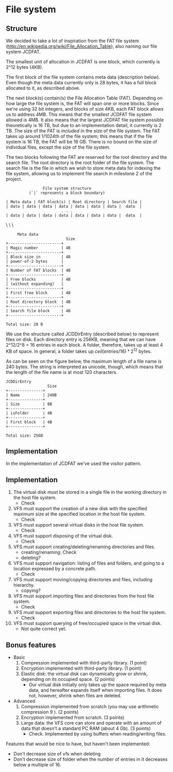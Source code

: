File system
=============

Structure
-----------
We decided to take a lot of inspiration from the FAT file system (http://en.wikipedia.org/wiki/File_Allocation_Table), also naming our file system JCDFAT.

The smallest unit of allocation in JCDFAT is one block, which currently is 2^12 bytes (4KB).

The first block of the file system contains meta data (description below). Even though the meta data currently only is 28 bytes, it has a full block allocated to it, as described above.

The next block(s) contain(s) the File Allocation Table (FAT). Depending on how large the file system is, the FAT will span one or more blocks. Since we're using 32 bit integers, and blocks of size 4KB, each FAT block allows us to address 4MB.  This means that the smallest JCDFAT file system allowed is 4MB. It also means that the largest JCDFAT file system possible theoretically is 16 TB, but due to an implementation detail, it currently is 2 TB. The size of the FAT is _included_ in the size of the file system. The FAT takes up around 1/1024th of the file system; this means that if the file system is 16 TB, the FAT will be 16 GB.
There is no bound on the size of individual files, except the size of the file system.

The two blocks following the FAT are reserved for the root directory and the search file. The root directory is the root folder of the file system. The search file is the file in which we wish to store meta data for indexing the file system, allowing us to implement file search in milestone 2 of the project.

~~~~~
                File system structure
          (`|` represents a block boundary)

| Meta data | FAT block(s) | Root directory | Search file |
| data | data | data | data | data | data | data |  data  |
                        . . .
| data | data | data | data | data | data | data |  data  |
~~~~~

\\
\\
\\

~~~~~
     Meta data
                          Size
+-----------------------+
| Magic number          | 4B
+-----------------------+
| Block size in         | 4B
| power-of-2 bytes      |
+-----------------------+
| Number of FAT blocks  | 4B
+-----------------------+
| Free blocks           | 4B
| (without expanding)   |
+-----------------------+
| First free block      | 4B
+-----------------------+
| Root directory block  | 4B
+-----------------------+
| Search file block     | 4B
+-----------------------+

Total size: 28 B
~~~~~

We use the structure called JCDDirEntry (described below) to represent files on disk. Each directory entry is 256KB, meaning that we can have 2^12/2^8 = 16 entries in each block. A folder, therefore, takes up at least 4 KB of space. In general, a folder takes up $ceil(entries / 16) * 2^12$ bytes.

As can be seen on the figure below, the maximum length of a file name is 240 bytes. The string is interpreted as unicode, though, which means that the length of the file name is at most 120 characters.


~~~~~
JCDDirEntry
                  Size
+---------------+
| Name          | 240B
+---------------+
| Size          | 8B
+---------------+
| isFolder      | 4B
+---------------+
| First block   | 4B
+---------------+

Total size: 256B
~~~~~


Implementation
----------------

In the implementation of JCDFAT we've used the visitor pattern.




Implementation
----------------

1. The virtual disk must be stored in a single file in the working directory in the host file system.
    - Check
2. VFS must support the creation of a new disk with the specified maximum size at the specified location in the host file system.
    - Check
3. VFS must support several virtual disks in the host file system.
    - Check
4. VFS must support disposing of the virtual disk.
    - Check
5. VFS must support creating/deleting/renaming directories and files.
    - creating/renaming: Check
    - deleting?
6. VFS must support navigation: listing of files and folders, and going to a location expressed by a concrete path.
    - Check
7. VFS must support moving/copying directories and files, including hierarchy.
    - copying?
8. VFS must support importing files and directories from the host file system.
    - Check
9. VFS must support exporting files and directories to the host file system.
    - Check
10. VFS must support querying of free/occupied space in the virtual disk.
    - Not quite correct yet.

Bonus features
----------------
- Basic
    1. Compression implemented with third-party library. (1 point)
    2. Encryption implemented with third-party library. (1 point)
    3. Elastic disk: the virtual disk can dynamically grow or shrink, depending on its occupied space. (2 points)
        - Our virtual disk initially only takes up the space required by meta data, and hereafter expands itself when importing files. It does not, however, shrink when files are deleted.
- Advanced
    1. Compression implemented from scratch (you may use arithmetic compression 9 ). (2 points)
    2. Encryption implemented from scratch. (3 points)
    3. Large data: the VFS core can store and operate with an amount of data that doesn’t a standard PC RAM (about 4 Gb). (3 points)
        - Check. Implemented by using buffers when reading/writing files.


Features that would be nice to have, but haven't been implemented:

- Don't decrease size of vfs when deleting
- Don't decrease size of folder when the number of entries in it decreases below a multiple of 16.

